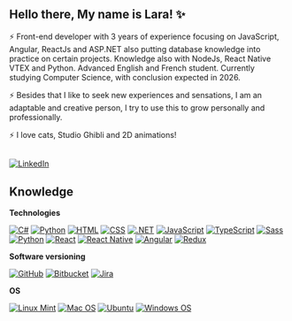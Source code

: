 ## Hello there, My name is Lara! ✨

⚡ Front-end developer with 3 years of experience focusing on JavaScript, Angular, ReactJs and ASP.NET also putting database knowledge into practice on certain projects. Knowledge also with NodeJs, React Native VTEX and Python. Advanced English and French student. Currently studying Computer Science, with conclusion expected in 2026. 

⚡ Besides that I like to seek new experiences and sensations, I am an adaptable and creative person, I try to use this to grow personally and professionally. 

⚡ I love cats, Studio Ghibli and 2D animations! 

##
###
[![LinkedIn](https://img.shields.io/static/v1?label=LinkedIn&message=%20&color=grey&logo=LinkedIn&style=flat-square&logoColor=white)](https://www.linkedin.com/in/laralindsay0029)


## Knowledge

**Technologies**

[![C#](https://img.shields.io/badge/C%23-239120?style=for-the-badge&logo=c-sharp&logoColor=white?style=flat-square&logo=javascript&link=https://github.com/laralindsay/)](https://github.com/laralindsay/)
[![Python](https://img.shields.io/badge/Python-3776AB?style=for-the-badge&logo=python&logoColor=white?style=flat-square&logo=javascript&link=https://github.com/laralindsay/)](https://github.com/laralindsay/)
[![HTML](https://img.shields.io/badge/HTML-239120?style=for-the-badge&logo=html5&logoColor=white)](https://github.com/laralindsay/)
[![CSS](https://img.shields.io/badge/CSS-239120?&style=for-the-badge&logo=css3&logoColor=white)](https://github.com/laralindsay/)
[![.NET](https://img.shields.io/badge/.NET-5C2D91?style=for-the-badge&logo=.net&logoColor=white)](https://github.com/laralindsay/)
[![JavaScript](https://img.shields.io/badge/JavaScript-F7DF1E?style=for-the-badge&logo=javascript&logoColor=black)](https://github.com/laralindsay/)
[![TypeScript](https://img.shields.io/badge/TypeScript-007ACC?style=for-the-badge&logo=typescript&logoColor=white)](https://github.com/laralindsay/)
[![Sass](https://img.shields.io/badge/Sass-CC6699?style=for-the-badge&logo=sass&logoColor=white)](https://github.com/laralindsay/)
[![Python](https://img.shields.io/badge/Python-14354C?style=for-the-badge&logo=python&logoColor=white)](https://github.com/laralindsay/)
[![React](https://img.shields.io/badge/React-20232A?style=for-the-badge&logo=react&logoColor=61DAFB)](https://github.com/laralindsay/)
[![React Native](https://img.shields.io/badge/React_Native-20232A?style=for-the-badge&logo=react&logoColor=61DAFB)](https://github.com/laralindsay/)
[![Angular](https://img.shields.io/badge/Angular-DD0031?style=for-the-badge&logo=angular&logoColor=white)](https://github.com/laralindsay/)
[![Redux](https://img.shields.io/badge/Redux-593D88?style=for-the-badge&logo=redux&logoColor=white)](https://github.com/laralindsay/)


**Software versioning**

[![GitHub](https://img.shields.io/badge/-GitHub-181717?style=flat-square&logo=github&link=https://github.com/)](https://github.com/laralindsay/)
[![Bitbucket](https://img.shields.io/badge/-Bitbucket-0052CC?style=flat-square&logo=bitbucket&link=https://github.com/)](https://github.com/laralindsay/)
[![Jira](https://img.shields.io/badge/-Jira-0052CC?style=flat-square&logo=Jira&link=https://github.com/laralindsay/)](https://github.com/laralindsay/)


**OS**

[![Linux Mint](https://img.shields.io/badge/Linux_Mint-87CF3E?style=for-the-badge&logo=linux-mint&logoColor=white)](https://github.com/laralindsay/)
[![Mac OS](https://img.shields.io/badge/mac%20os-000000?style=for-the-badge&logo=apple&logoColor=white)](https://github.com/laralindsay/)
[![Ubuntu](https://img.shields.io/badge/Ubuntu-E95420?style=for-the-badge&logo=ubuntu&logoColor=white)](https://github.com/laralindsay/)
[![Windows OS](https://img.shields.io/badge/Windows-0078D6?style=for-the-badge&logo=windows&logoColor=white)](https://github.com/laralindsay/)